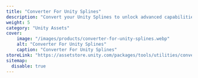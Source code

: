```yaml
---
title: "Converter For Unity Splines"
description: "Convert your Unity Splines to unlock advanced capabilities, including mesh deformation and advanced spline extrusion."
weight: 5
category: "Unity Assets"
cover:
    image: "/images/products/converter-for-unity-splines.webp"
    alt: "Converter For Unity Splines"
    caption: "Converter For Unity Splines"
storeLink: "https://assetstore.unity.com/packages/tools/utilities/converter-for-unity-splines-282493?aid=1101l3N9P"
sitemap:
  disable: true
---
```

